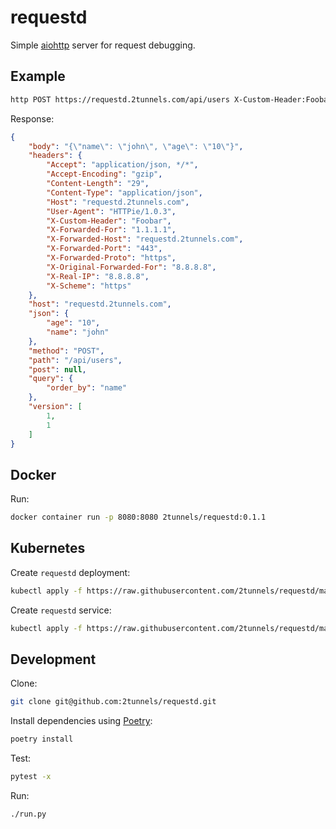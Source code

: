 # requestd

Simple [aiohttp](https://aiohttp.readthedocs.io/en/stable/) server for request debugging.

## Example

```bash
http POST https://requestd.2tunnels.com/api/users X-Custom-Header:Foobar order_by==name name=john age=10
```

Response:

```json
{
    "body": "{\"name\": \"john\", \"age\": \"10\"}",
    "headers": {
        "Accept": "application/json, */*",
        "Accept-Encoding": "gzip",
        "Content-Length": "29",
        "Content-Type": "application/json",
        "Host": "requestd.2tunnels.com",
        "User-Agent": "HTTPie/1.0.3",
        "X-Custom-Header": "Foobar",
        "X-Forwarded-For": "1.1.1.1",
        "X-Forwarded-Host": "requestd.2tunnels.com",
        "X-Forwarded-Port": "443",
        "X-Forwarded-Proto": "https",
        "X-Original-Forwarded-For": "8.8.8.8",
        "X-Real-IP": "8.8.8.8",
        "X-Scheme": "https"
    },
    "host": "requestd.2tunnels.com",
    "json": {
        "age": "10",
        "name": "john"
    },
    "method": "POST",
    "path": "/api/users",
    "post": null,
    "query": {
        "order_by": "name"
    },
    "version": [
        1,
        1
    ]
}
```

## Docker

Run:

```bash
docker container run -p 8080:8080 2tunnels/requestd:0.1.1
```

## Kubernetes

Create `requestd` deployment:

```bash
kubectl apply -f https://raw.githubusercontent.com/2tunnels/requestd/master/k8s/deployment.yaml
```

Create `requestd` service:

```bash
kubectl apply -f https://raw.githubusercontent.com/2tunnels/requestd/master/k8s/service.yaml
```

## Development

Clone:

```bash
git clone git@github.com:2tunnels/requestd.git
```

Install dependencies using [Poetry](https://python-poetry.org/):

```bash
poetry install
```

Test:

```bash
pytest -x
```

Run:

```bash
./run.py
```
